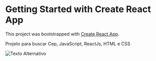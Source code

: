 # Getting Started with Create React App

This project was bootstrapped with [Create React App](https://github.com/facebook/create-react-app).

Projeto para buscar Cep, JavaScript, ReactJs, HTML e CSS

<img src="projeto visual.png" alt="Texto Alternativo">
